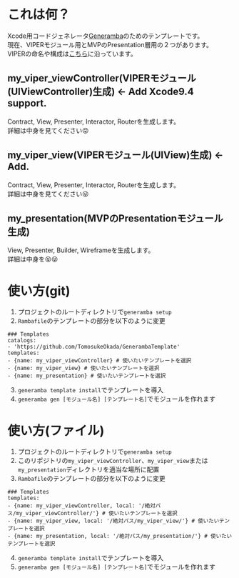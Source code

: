 # これは何？
Xcode用コードジェネレータ[Generamba](https://github.com/rambler-digital-solutions/Generamba)のためのテンプレートです。  
現在、VIPERモジュール用とMVPのPresentation層用の２つがあります。  
VIPERの命名や構成は[こちら](https://github.com/pedrohperalta/Articles-iOS-VIPER)に沿っています。

## my_viper_viewController(VIPERモジュール(UIViewController)生成) ← Add Xcode9.4 support.
Contract, View, Presenter, Interactor, Routerを生成します。  
詳細は中身を見てください:stuck_out_tongue_winking_eye:

## my_viper_view(VIPERモジュール(UIView)生成) ← Add.
Contract, View, Presenter, Interactor, Routerを生成します。  
詳細は中身を見てください:stuck_out_tongue_winking_eye:

## my_presentation(MVPのPresentationモジュール生成)
View, Presenter, Builder, Wireframeを生成します。  
詳細は中身を:stuck_out_tongue_closed_eyes::stuck_out_tongue_closed_eyes:

# 使い方(git)
1) プロジェクトのルートディレクトリで`generamba setup`
2) `Rambafile`のテンプレートの部分を以下のように変更

```
### Templates
catalogs:
- 'https://github.com/TomosukeOkada/GenerambaTemplate'
templates:
- {name: my_viper_viewController} # 使いたいテンプレートを選択
- {name: my_viper_view} # 使いたいテンプレートを選択
- {name: my_presentation} # 使いたいテンプレートを選択
```

3) `generamba template install`でテンプレートを導入
4) `generamba gen [モジュール名] [テンプレート名]`でモジュールを作れます

# 使い方(ファイル)
1) プロジェクトのルートディレクトリで`generamba setup`
2) このリポジトリの`my_viper_viewController`、`my_viper_view`または`my_presentation`ディレクトリを適当な場所に配置
3) `Rambafile`のテンプレートの部分を以下のように変更

```
### Templates
templates:
- {name: my_viper_viewController, local: '/絶対パス/my_viper_viewController/'} # 使いたいテンプレートを選択
- {name: my_viper_view, local: '/絶対パス/my_viper_view/'} # 使いたいテンプレートを選択
- {name: my_presentation, local: '/絶対パス/my_presentation/'} # 使いたいテンプレートを選択
```

4) `generamba template install`でテンプレートを導入
5) `generamba gen [モジュール名] [テンプレート名]`でモジュールを作れます
